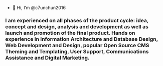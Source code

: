 - 👋 Hi, I’m @c7unchun2016

###  I am experienced on all phases of the product cycle: idea, concept and  design, analysis and development as well as launch and promotion of the final product. Hands on experience in Information Architecture and Database Design, Web Development and Design, popular Open Source CMS Theming and Templating, User Support, Communications Assistance and Digital Marketing.
 
